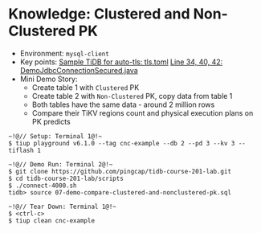 # Knowledge: Clustered and Non-Clustered PK
+ Environment: `mysql-client`
+ Key points:
[Sample TiDB for auto-tls: tls.toml](https://github.com/pingcap/tidb-course-201-lab/blob/master/scripts/misc/tls.toml)
[Line 34, 40, 42: DemoJdbcConnectionSecured.java](https://github.com/pingcap/tidb-course-201-lab/blob/master/scripts/DemoJdbcConnectionSecured.java)
+ Mini Demo Story:
  + Create table 1 with `Clustered` PK 
  + Create table 2 with `Non-Clustered` PK, copy data from table 1
  + Both tables have the same data - around 2 million rows
  + Compare their TiKV regions count and physical execution plans on PK predicts
```
~!@// Setup: Terminal 1@!~
$ tiup playground v6.1.0 --tag cnc-example --db 2 --pd 3 --kv 3 --tiflash 1

~!@// Demo Run: Terminal 2@!~
$ git clone https://github.com/pingcap/tidb-course-201-lab.git
$ cd tidb-course-201-lab/scripts
$ ./connect-4000.sh
tidb> source 07-demo-compare-clustered-and-nonclustered-pk.sql 

~!@// Tear Down: Terminal 1@!~
$ <ctrl-c>
$ tiup clean cnc-example
```